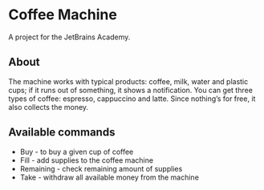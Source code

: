 # Coffee Machine

A project for the JetBrains Academy.

## About

The machine works with typical products: coffee, milk, water and plastic cups; if it runs out of something, it shows a notification. You can get three types of coffee: espresso, cappuccino and latte. Since nothing’s for free, it also collects the money.

## Available commands

- Buy - to buy a given cup of coffee
- Fill - add supplies to the coffee machine
- Remaining - check remaining amount of supplies
- Take - withdraw all available money from the machine
